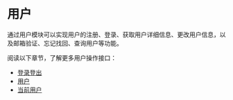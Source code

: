 <!-- ex_nonav -->

# 用户

通过用户模块可以实现用户的注册、登录、获取用户详细信息、更改用户信息，以及邮箱验证、忘记找回、查询用户等功能。

阅读以下章节，了解更多用户操作接口：

* [登录登出](./auth.md)
* [用户](./user.md)
* [当前用户](./account.md)